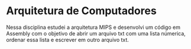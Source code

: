<h1>Arquitetura de Computadores</h1>

<p>Nessa disciplina estudei a arquitetura MIPS e desenvolvi um código em Assembly com o objetivo de abrir um arquivo txt com uma lista númerica, ordenar essa lista e escrever em outro arquivo txt.</p>
